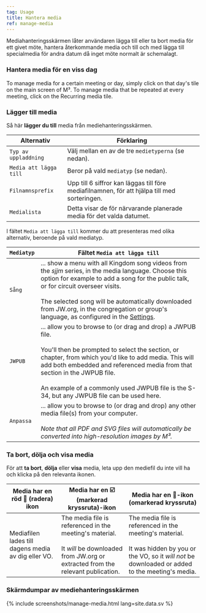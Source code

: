 ```yaml
---
tag: Usage
title: Hantera media
ref: manage-media
---
```


Mediahanteringsskärmen låter användaren lägga till eller ta bort media för ett givet möte, hantera återkommande media och till och med lägga till specialmedia för andra datum då inget möte normalt är schemalagt.

### Hantera media för en viss dag

To manage media for a certain meeting or day, simply click on that day's tile on the main screen of M³. To manage media that be repeated at every meeting, click on the Recurring media tile.

### Lägger till media

Så här **lägger du till** media från mediehanteringsskärmen.

| Alternativ             | Förklaring                                                                                   |
| ---------------------- | -------------------------------------------------------------------------------------------- |
| `Typ av uppladdning`   | Välj mellan en av de tre `medietyperna` (se nedan).                                          |
| `Media att lägga till` | Beror på vald `mediatyp` (se nedan).                                                         |
| `Filnamnsprefix`       | Upp till 6 siffror kan läggas till före mediafilnamnen, för att hjälpa till med sorteringen. |
| `Medialista`           | Detta visar de för närvarande planerade media för det valda datumet.                         |

I fältet `Media att lägga till` kommer du att presenteras med olika alternativ, beroende på vald mediatyp.

| `Mediatyp` | Fältet `Media att lägga till`                                                                                                                                                                                                                                                                                                                                                              |
| ---------- | ------------------------------------------------------------------------------------------------------------------------------------------------------------------------------------------------------------------------------------------------------------------------------------------------------------------------------------------------------------------------------------------ |
| `Sång`     | ... show a menu with all Kingdom song videos from the _sjjm_ series, in the media language. Choose this option for example to add a song for the public talk, or for circuit overseer visits. <br><br> The selected song will be automatically downloaded from JW.org, in the congregation or group's language, as configured in the [Settings]({{page.lang}}/#configuration). |
| `JWPUB`    | ... allow you to browse to (or drag and drop) a JWPUB file. <br><br> You'll then be prompted to select the section, or chapter, from which you'd like to add media. This will add both embedded and referenced media from that section in the JWPUB file. <br><br> An example of a commonly used JWPUB file is the S-34, but any JWPUB file can be used here.      |
| `Anpassa`  | ... allow you to browse to (or drag and drop) any other media file(s) from your computer. <br><br> _Note that all PDF and SVG files will automatically be converted into high-resolution images by M³._                                                                                                                                                                        |

### Ta bort, dölja och visa media

För att **ta bort**, **dölja** eller **visa** media, leta upp den mediefil du inte vill ha och klicka på den relevanta ikonen.

| Media har en röd 🥥 (radera) ikon                    | Media har en ☑️ (markerad kryssruta)-ikon                                                                                                                    | Media har en 🔲-ikon (omarkerad kryssruta)                                                                                                                                    |
| --------------------------------------------------- | ------------------------------------------------------------------------------------------------------------------------------------------------------------ | ---------------------------------------------------------------------------------------------------------------------------------------------------------------------------- |
| Mediafilen lades till dagens media av dig eller VO. | The media file is referenced in the meeting's material. <br><br> It _will_ be downloaded from JW.org or extracted from the relevant publication. | The media file is referenced in the meeting's material. <br><br> It was hidden by you or the VO, so it _will not_ be downloaded or added to the meeting's media. |

### Skärmdumpar av mediehanteringsskärmen

{% include screenshots/manage-media.html lang=site.data.sv %}
